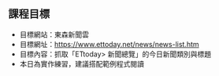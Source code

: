 ## 課程目標
- 目標網站：東森新聞雲
- 目標網址：https://www.ettoday.net/news/news-list.htm
- 目標內容：抓取「ETtoday> 新聞總覽」的今日新聞類別與標題
- 本日為實作練習，建議搭配範例程式閱讀